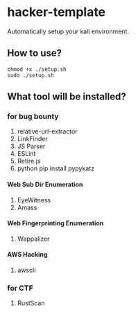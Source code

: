 # hacker-template
Automatically setup your kali environment.


## How to use?
```
chmod +x ./setup.sh
sudo ./setup.sh
```

## What tool will be installed?

### for bug bounty

1. relative-url-extractor
2. LinkFinder
3. JS Parser
4. ESLint
5. Retire.js
6. python pip install pypykatz

#### Web Sub Dir Enumeration
1. EyeWitness
2. Amass

#### Web Fingerprinting Enumeration
1. Wappalizer

#### AWS Hacking
1. awscli

### for CTF
1. RustScan

